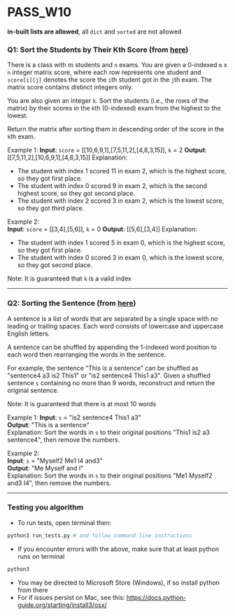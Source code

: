 # PASS_W10
**in-built lists are allowed**, all `dict` and `sorted` are not allowed

### Q1: Sort the Students by Their Kth Score (from [here](https://leetcode.com/problems/sort-the-students-by-their-kth-score/description/))
There is a class with m students and `n` exams. You are given a 0-indexed `m` x `n` integer matrix score, where each row represents one student and `score[i][j]` denotes the score the `i`th student got in the `j`th exam. The matrix score contains distinct integers only.

You are also given an integer `k`. Sort the students (i.e., the rows of the matrix) by their scores in the `k`th (0-indexed) exam from the highest to the lowest.

Return the matrix after sorting them in descending order of the score in the `k`th exam.


Example 1:
**Input**: `score` = [[10,6,9,1],[7,5,11,2],[4,8,3,15]], `k` = 2
**Output**: [[7,5,11,2],[10,6,9,1],[4,8,3,15]]
Explanation:  
- The student with index 1 scored 11 in exam 2, which is the highest score, so they got first place.
- The student with index 0 scored 9 in exam 2, which is the second highest score, so they got second place.
- The student with index 2 scored 3 in exam 2, which is the lowest score, so they got third place.

Example 2:  
**Input**: `score` = [[3,4],[5,6]], `k` = 0
**Output**: [[5,6],[3,4]]
Explanation:  
- The student with index 1 scored 5 in exam 0, which is the highest score, so they got first place.
- The student with index 0 scored 3 in exam 0, which is the lowest score, so they got second place.

Note: It is guaranteed that `k` is a valid index  

---
### Q2: Sorting the Sentence (from [here](https://leetcode.com/problems/sorting-the-sentence/description/))
A sentence is a list of words that are separated by a single space with no leading or trailing spaces. Each word consists of lowercase and uppercase English letters.

A sentence can be shuffled by appending the 1-indexed word position to each word then rearranging the words in the sentence.

For example, the sentence "This is a sentence" can be shuffled as "sentence4 a3 is2 This1" or "is2 sentence4 This1 a3".
Given a shuffled sentence `s` containing no more than 9 words, reconstruct and return the original sentence.

Note: It is guaranteed that there is at most 10 words  


Example 1:
**Input**: `s` = "is2 sentence4 This1 a3"  
**Output**: "This is a sentence"  
Explanation: Sort the words in `s` to their original positions "This1 is2 a3 sentence4", then remove the numbers.  

Example 2:  
**Input**: `s` = "Myself2 Me1 I4 and3"  
**Output**: "Me Myself and I"  
Explanation: Sort the words in `s` to their original positions "Me1 Myself2 and3 I4", then remove the numbers.  

---

### Testing you algorithm
- To run tests, open terminal then:
```sh
python3 run_tests.py # and follow command line instructions
```

- If you encounter errors with the above, make sure that at least python runs on terminal
```sh
python3
```

- You may be directed to Microsoft Store (Windows), if so install python from there
- For if issues persist on Mac,  see this: https://docs.python-guide.org/starting/install3/osx/
